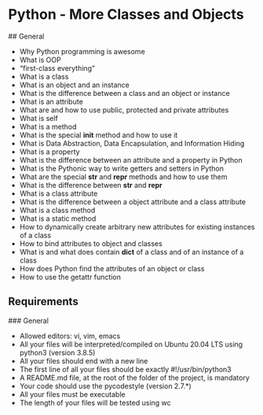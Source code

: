 # Python - More Classes and Objects

## General
*   Why Python programming is awesome
*   What is OOP
*   “first-class everything”
*   What is a class
*   What is an object and an instance
*   What is the difference between a class and an object or instance
*   What is an attribute
*   What are and how to use public, protected and private attributes
*   What is self
*   What is a method
*   What is the special __init__ method and how to use it
*   What is Data Abstraction, Data Encapsulation, and Information Hiding
*   What is a property
*   What is the difference between an attribute and a property in Python
*   What is the Pythonic way to write getters and setters in Python
*   What are the special __str__ and __repr__ methods and how to use them
*   What is the difference between __str__ and __repr__
*   What is a class attribute
*   What is the difference between a object attribute and a class attribute
*   What is a class method
*   What is a static method
*   How to dynamically create arbitrary new attributes for existing instances of a class
*   How to bind attributes to object and classes
*   What is and what does contain __dict__ of a class and of an instance of a class
*   How does Python find the attributes of an object or class
*   How to use the getattr function

## Requirements
### General

*   Allowed editors: vi, vim, emacs
*   All your files will be interpreted/compiled on Ubuntu 20.04 LTS using python3 (version 3.8.5)
*   All your files should end with a new line
*   The first line of all your files should be exactly #!/usr/bin/python3
*   A README.md file, at the root of the folder of the project, is mandatory
*   Your code should use the pycodestyle (version 2.7.*)
*   All your files must be executable
*   The length of your files will be tested using wc

